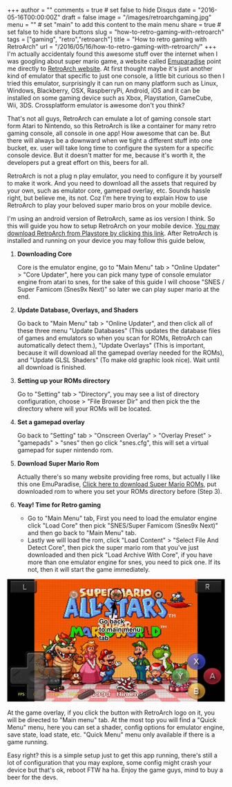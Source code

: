 +++
author = ""
comments = true # set false to hide Disqus
date = "2016-05-16T00:00:00Z"
draft = false
image = "/images/retroarchgaming.jpg"
menu = ""       # set "main" to add this content to the main menu
share = true    # set false to hide share buttons
slug = "how-to-retro-gaming-with-retroarch"
tags = ["gaming", "retro","retroarch"]
title = "How to retro gaming with RetroArch"
url = "/2016/05/16/how-to-retro-gaming-with-retroarch/"
+++
I'm actually accidentaly found this awesome stuff over the internet when I was googling about super mario game, a website called [Emuparadise](www.emuparadise.me/
) point me directly to [RetroArch website](http://www.libretro.com/index.php/home-2/). At first thought maybe it's just another kind of emulator that specific to just one console, a little bit curious so then I tried this emulator, surprisingly it can run on many platform such as Linux, Windows, Blackberry, OSX, RaspberryPi, Android, iOS and it can be installed on some gaming device such as Xbox, Playstation, GameCube, Wii, 3DS. Crossplatform emulator is awesome don't you think?

That's not all guys, RetroArch can emulate a lot of gaming console start form Atari to Nintendo, so this RetroArch is like a container for many retro gaming console, all console in one app! How awesome that can be. But there will always be a downward when we tight a different stuff into one bucket, ex. user will take long time to configure the system for a specific console device. But it doesn't matter for me, because it's worth it, the developers put a great effort on this, beers for all. 

RetroArch is not a plug n play emulator, you need to configure it by yourself to make it work. And you need to download all the assets that required by your own, such as emulator core, gamepad overlay, etc. Sounds hassle right, but believe me, its not. Coz I'm here trying to explain How to use RetroArch to play your beloved super mario bros on your mobile device. 

I'm using an android version of RetroArch, same as ios version I think. So this will guide you how to setup RetroArch on your mobile device. [You may download RetroArch from Playstore by clicking this link](https://play.google.com/store/apps/details?id=com.retroarch). After RetroArch is installed and running on your device you may follow this guide below,

1. **Downloading Core**
   
    Core is the emulator engine, go to "Main Menu" tab > "Online Updater" > "Core Updater", here you can pick many type of console emulator engine from atari to snes, for the sake of this guide I will choose "SNES / Super Famicom (Snes9x Next)" so later we can play super mario at the end.

2. **Update Database, Overlays, and Shaders**
   
    Go back to "Main Menu" tab > "Online Updater", and then click all of these three menu "Update Databases" (This updates the database files of games and emulators so when you scan for ROMs, RetroArch can automatically detect them.), "Update Overlays" (This is important, because it will download all the gamepad overlay needed for the ROMs), and "Update GLSL Shaders" (To make old graphic look nice). Wait until all download is finished.

3. **Setting up your ROMs directory**
   
    Go to "Setting" tab > "Directory", you may see a list of directory configuration, choose > "File Browser Dir" and then pick the the directory where will your ROMs will be located.

4. **Set a gamepad overlay**
   
    Go back to "Setting" tab > "Onscreen Overlay" > "Overlay Preset" > "gamepads" > "snes" then go click "snes.cfg", this will set a virtual gamepad for super nintendo rom.

5. **Download Super Mario Rom**
    
    Actually there's so many website providing free roms, but actually I like this one EmuParadise, [Click here to download Super Mario ROMs](http://www.emuparadise.me/Super_Nintendo_Entertainment_System_(SNES)_ROMs/Super_Mario_All-Stars_+_Super_Mario_World_(USA)/35738-download), put downloaded rom to where you set your ROMs directory before (Step 3).

6. **Yeay! Time for Retro gaming**   
     * Go to "Main Menu" tab, First you need to load the emulator engine click "Load Core" then pick "SNES/Super Famicom (Snes9x Next)" and then go back to "Main Menu" tab. 
     * Lastly we will load the rom, click "Load Content" > "Select File And Detect Core", then pick the super mario rom that you've just downloaded and then pick "Load Archive With Core", if you have more than one emulator engine for snes, you need to pick one. If its not, then it will start the game immediately.   

![RetroArch retro gaming](/images/screenshotsnessupermairoretroarch.jpg)

At the game overlay, if you click the button with RetroArch logo on it, you will be directed to "Main menu" tab. At the most top you will find a "Quick Menu" menu, here you can set a shader, config options for emulator engine, save state, load state, etc. "Quick Menu" menu only available if there is a game running.

Easy right? this is a simple setup just to get this app running, there's still a lot of configuration that you may explore, some config might crash your device but that's ok, reboot FTW ha ha. Enjoy the game guys, mind to buy a beer for the devs.


